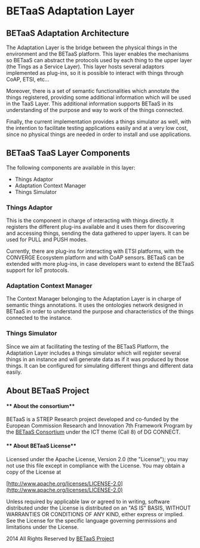 **BETaaS Adaptation Layer**
===========================================

## BETaaS Adaptation Architecture

The Adaptation Layer is the bridge between the physical things in the environment and the BETaaS platform. This layer enables the mechanisms so BETaaS can abstract the protocols used by each thing to the upper layer (the Tings as a Service Layer). This layer hosts several adaptors implemented as plug-ins, so it is possible to interact with things through CoAP, ETSI, etc...

Moreover, there is a set of semantic functionalities which annotate the things registered, providing some additional information which will be used in the TaaS Layer. This additional information supports BETaaS in its understanding of the purpose and way to work of the things connected.

Finally, the current implementation provides a things simulator as well, with the intention to facilitate testing applications easily and at a very low cost, since no physical things are needed in order to install and use applications.

## BETaaS TaaS Layer Components

The following components are available in this layer:

* Things Adaptor 
* Adaptation Context Manager 
* Things Simulator 

### Things Adaptor

This is the component in charge of interacting with things directly. It registers the different plug-ins available and it uses them for discovering and accessing things, sending the data gathered to upper layers. It can be used for PULL and PUSH modes.

Currently, there are plug-ins for interacting with ETSI platforms, with the CONVERGE Ecosystem platform and with CoAP sensors. BETaaS can be extended with more plug-ins, in case developers want to extend the BETaaS support for IoT protocols. 

### Adaptation Context Manager

The Context Manager belonging to the Adaptation Layer is in charge of semantic things annotations. It uses the ontologies network designed in BETaaS in order to understand the purpose and characteristics of the things connected to the instance.

### Things Simulator

Since we aim at facilitating the testing of the BETaaS Platform, the Adaptation Layer includes a things simulator which will register several things in an instance and will generate data as if it was produced by those things. It can be configured for simulating different things and different data easily.

## About BETaaS Project

#### ** About the consortium**

BETaaS is a STREP Research project developed and co-funded by the European Commission Research and Innovation 7th Framework Program by the [BETaaS Consortium](http://www.betaas.eu/consortium.html#.VEeGuhZvAgk) under the ICT theme (Call 8) of DG CONNECT.

#### ** About BETaaS License**

Licensed under the Apache License, Version 2.0 (the "License"); you may not use this file except in compliance with the License. You may obtain a copy of the License at

[http://www.apache.org/licenses/LICENSE-2.0](http://www.apache.org/licenses/LICENSE-2.0)

Unless required by applicable law or agreed to in writing, software  distributed under the License is distributed on an "AS IS" BASIS,  WITHOUT WARRANTIES OR CONDITIONS OF ANY KIND, either express or implied.  See the License for the specific language governing permissions and  limitations under the License.


2014 All Rights Reserved by [BETaaS Project](www.BETaaS.eu)